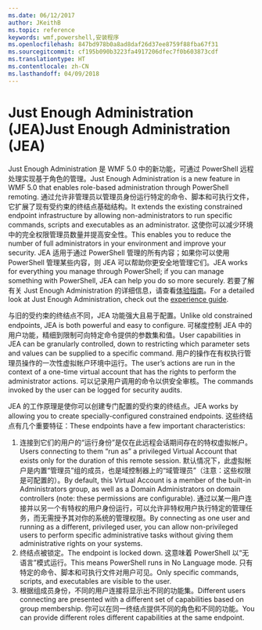 ```yaml
---
ms.date: 06/12/2017
author: JKeithB
ms.topic: reference
keywords: wmf,powershell,安装程序
ms.openlocfilehash: 847bd978b0a8ad8daf26d37ee8759f88fba67f31
ms.sourcegitcommit: cf195b090b3223fa4917206dfec7f0b603873cdf
ms.translationtype: HT
ms.contentlocale: zh-CN
ms.lasthandoff: 04/09/2018
---
```

# <a name="just-enough-administration-jea"></a><span data-ttu-id="9aa67-102">Just Enough Administration (JEA)</span><span class="sxs-lookup"><span data-stu-id="9aa67-102">Just Enough Administration (JEA)</span></span>
<span data-ttu-id="9aa67-103">Just Enough Administration 是 WMF 5.0 中的新功能，可通过 PowerShell 远程处理实现基于角色的管理。</span><span class="sxs-lookup"><span data-stu-id="9aa67-103">Just Enough Administration is a new feature in WMF 5.0 that enables role-based administration through PowerShell remoting.</span></span>  <span data-ttu-id="9aa67-104">通过允许非管理员以管理员身份运行特定的命令、脚本和可执行文件，它扩展了现有受约束的终结点基础结构。</span><span class="sxs-lookup"><span data-stu-id="9aa67-104">It extends the existing constrained endpoint infrastructure by allowing non-administrators to run specific commands, scripts and executables as an administrator.</span></span>  <span data-ttu-id="9aa67-105">这使你可以减少环境中的完全权限管理员数量并提高安全性。</span><span class="sxs-lookup"><span data-stu-id="9aa67-105">This enables you to reduce the number of full administrators in your environment and improve your security.</span></span>  <span data-ttu-id="9aa67-106">JEA 适用于通过 PowerShell 管理的所有内容；如果你可以使用 PowerShell 管理某些内容，则 JEA 可以帮助你更安全地管理它们。</span><span class="sxs-lookup"><span data-stu-id="9aa67-106">JEA works for everything you manage through PowerShell; if you can manage something with PowerShell, JEA can help you do so more securely.</span></span>  <span data-ttu-id="9aa67-107">若要了解有关 Just Enough Administration 的详细信息，请查看[体验指南](http://aka.ms/JEA)。</span><span class="sxs-lookup"><span data-stu-id="9aa67-107">For a detailed look at Just Enough Administration, check out the [experience guide](http://aka.ms/JEA).</span></span>

<span data-ttu-id="9aa67-108">与旧的受约束的终结点不同，JEA 功能强大且易于配置。</span><span class="sxs-lookup"><span data-stu-id="9aa67-108">Unlike old constrained endpoints, JEA is both powerful and easy to configure.</span></span>  <span data-ttu-id="9aa67-109">可梯度控制 JEA 中的用户功能，精细到限制可向特定命令提供的参数集和值。</span><span class="sxs-lookup"><span data-stu-id="9aa67-109">User capabilities in JEA can be granularly controlled, down to restricting which parameter sets and values can be supplied to a specific command.</span></span> <span data-ttu-id="9aa67-110">用户的操作在有权执行管理员操作的一次性虚拟帐户环境中运行。</span><span class="sxs-lookup"><span data-stu-id="9aa67-110">The user’s actions are run in the context of a one-time virtual account that has the rights to perform the administrator actions.</span></span>  <span data-ttu-id="9aa67-111">可以记录用户调用的命令以供安全审核。</span><span class="sxs-lookup"><span data-stu-id="9aa67-111">The commands invoked by the user can be logged for security audits.</span></span>

<span data-ttu-id="9aa67-112">JEA 的工作原理是使你可以创建专门配置的受约束的终结点。</span><span class="sxs-lookup"><span data-stu-id="9aa67-112">JEA works by allowing you to create specially-configured constrained endpoints.</span></span>  <span data-ttu-id="9aa67-113">这些终结点有几个重要特征：</span><span class="sxs-lookup"><span data-stu-id="9aa67-113">These endpoints have a few important characteristics:</span></span>

1. <span data-ttu-id="9aa67-114">连接到它们的用户的“运行身份”是仅在此远程会话期间存在的特权虚拟帐户。</span><span class="sxs-lookup"><span data-stu-id="9aa67-114">Users connecting to them “run as” a privileged Virtual Account that exists only for the duration of this remote session.</span></span>  <span data-ttu-id="9aa67-115">默认情况下，此虚拟帐户是内置“管理员”组的成员，也是域控制器上的“域管理员”（注意：这些权限是可配置的）。</span><span class="sxs-lookup"><span data-stu-id="9aa67-115">By default, this Virtual Account is a member of the built-in Administrators group, as well as a Domain Administrators on domain controllers (note: these permissions are configurable).</span></span> <span data-ttu-id="9aa67-116">通过以某一用户连接并以另一个有特权的用户身份运行，可以允许非特权用户执行特定的管理任务，而无需授予其对你的系统的管理权限。</span><span class="sxs-lookup"><span data-stu-id="9aa67-116">By connecting as one user and running as a different, privileged user, you can allow non-privileged users to perform specific administrative tasks without giving them administrative rights on your systems.</span></span>
2. <span data-ttu-id="9aa67-117">终结点被锁定。</span><span class="sxs-lookup"><span data-stu-id="9aa67-117">The endpoint is locked down.</span></span>  <span data-ttu-id="9aa67-118">这意味着 PowerShell 以“无语言”模式运行。</span><span class="sxs-lookup"><span data-stu-id="9aa67-118">This means PowerShell runs in No Language mode.</span></span>  <span data-ttu-id="9aa67-119">只有特定的命令、脚本和可执行文件对用户可见。</span><span class="sxs-lookup"><span data-stu-id="9aa67-119">Only specific commands, scripts, and executables are visible to the user.</span></span>
3. <span data-ttu-id="9aa67-120">根据组成员身份，不同的用户连接将显示出不同的功能集。</span><span class="sxs-lookup"><span data-stu-id="9aa67-120">Different users connecting are presented with a different set of capabilities based on group membership.</span></span>  <span data-ttu-id="9aa67-121">你可以在同一终结点提供不同的角色和不同的功能。</span><span class="sxs-lookup"><span data-stu-id="9aa67-121">You can provide different roles different capabilities at the same endpoint.</span></span>